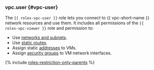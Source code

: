 ### vpc.user {#vpc-user}

The `{{ roles-vpc-user }}` role lets you connect to {{ vpc-short-name }} network resources and use them. It includes all permissions of the `{{ roles-vpc-viewer }}` role and permission to:

- Use [networks and subnets](../vpc/concepts/network.md).
- Use [static routes](../vpc/concepts/static-routes.md).
- Assign static [addresses](../vpc/concepts/address.md) to VMs.
- Assign [security groups](../vpc/concepts/security-groups.md) to VM network interfaces.

{% include [roles-restriction-only-parents](iam/roles-restriction-only-parents.md) %}

